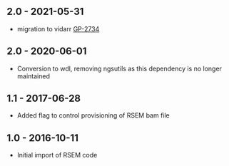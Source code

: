 ## 2.0 - 2021-05-31
- migration to vidarr 
[GP-2734](https://jira.oicr.on.ca/browse/GP-2734)
## 2.0 - 2020-06-01
- Conversion to wdl, removing ngsutils as this dependency is no longer maintained
## 1.1 - 2017-06-28
- Added flag to control provisioning of RSEM bam file
## 1.0 - 2016-10-11
- Initial import of RSEM code
